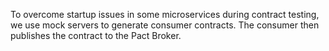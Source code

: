 
To overcome startup issues in some microservices during contract testing, we use mock servers to generate consumer contracts. The consumer then publishes the contract to the Pact Broker.
